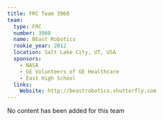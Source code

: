 ```yaml
---
title: FRC Team 3960
team:
  type: FRC
  number: 3960
  name: BEast Robotics
  rookie_year: 2012
  location: Salt Lake City, UT, USA
  sponsors:
    - NASA
    - GE Volunteers of GE Healthcare
    - East High School
  links:
    Website: http://beastrobotics.shutterfly.com
---
```

No content has been added for this team